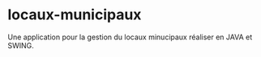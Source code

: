 # locaux-municipaux
Une application pour la gestion du locaux minucipaux réaliser en JAVA et SWING.
